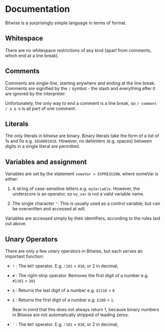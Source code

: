 # Documentation

Bitwise is a surprisingly simple language in terms of format.

## Whitespace
There are no whitespace restrictions of any kind (apart from comments, which end at a line break).

## Comments
Comments are single-line, starting anywhere and ending at the line break.
Comments are signified by the `/` symbol - the slash and everything after it are ignored by the interpreter.

Unfortunately, the only way to end a comment is a line break, so `/ comment / a & b` is all part of one comment.

## Literals

The only literals in bitwise are binary.
Binary literals take the form of a list of 1s and 0s e.g. `1010001010`.
However, no delimiters (e.g. spaces) between digits in a single literal are permitted.

## Variables and assignment

Variables are set by the statement `someVar = EXPRESSION`, where someVar is either:

1. A string of case-sensitive letters e.g. `myVariable`.
However, the underscore is an operator, so `my_var` is not a valid variable name.

2. The single character `"`. This is usually used as a control variable, but can be overwritten and accessed at will.

Variables are accessed simply by their identifiers, according to the rules laid out above.

## Unary Operators

There are only a few unary operators in Bitwise, but each serves an important function:

- `!` : The `NOT` operator. E.g. `!101` = `010`, or 2 in decimal;
- `#` : The right-strip operator.
Removes the first digit of a number e.g. `#1101` = `101`
- `$` : Returns the last digit of a number e.g. `$1110` = `0`
- `£` : Returns the first digit of a number e.g. `£100` = `1`.

  Bear in mind that this does not always return 1, because binary numbers in Bitwise are not automatically stripped of leading zeros.
- `'` : The `NOT` operator. E.g. `!101` = `010`, or 2 in decimal;
